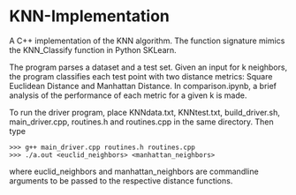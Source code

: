 # KNN-Implementation
A C++ implementation of the KNN algorithm. The function signature mimics the KNN_Classify function in Python SKLearn.

The program parses a dataset and a test set. Given an input for k neighbors, the program classifies each test point with two distance metrics: Square Euclidean Distance and Manhattan Distance. In comparison.ipynb, a brief analysis of the performance of each metric for a given k is made.

To run the driver program, place KNNdata.txt, KNNtest.txt, build_driver.sh, main_driver.cpp, routines.h and routines.cpp in the same directory. Then type
    
    >>> g++ main_driver.cpp routines.h routines.cpp
    >>> ./a.out <euclid_neighbors> <manhattan_neighbors>
  
where euclid_neighbors and manhattan_neighbors are commandline arguments to be passed to the respective distance functions.
